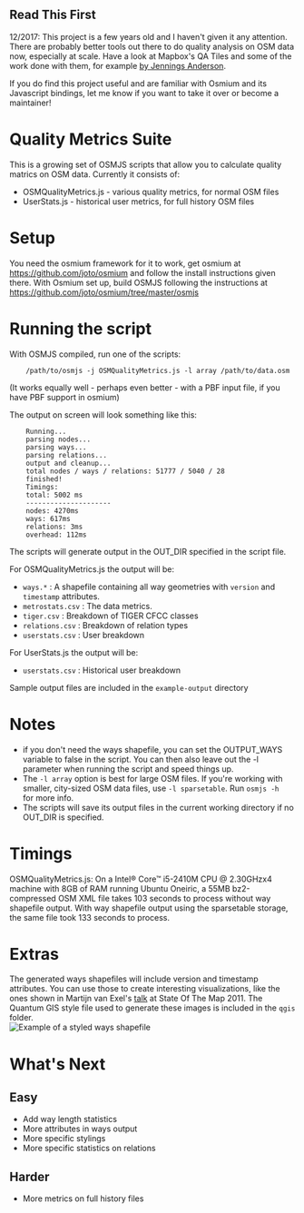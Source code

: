 ## Read This First

12/2017: This project is a few years old and I haven't given it any attention. There are probably better tools out there to do quality analysis on OSM data now, especially at scale. Have a look at Mapbox's QA Tiles and some of the work done with them, for example [by Jennings Anderson](https://mapbox.github.io/osm-analysis-collab/). 

If you do find this project useful and are familiar with Osmium and its Javascript bindings, let me know if you want to take it over or become a maintainer!

Quality Metrics Suite
=====================
This is a growing set of OSMJS scripts that allow you to calculate quality
matrics on OSM data. Currently it consists of:
- OSMQualityMetrics.js - various quality metrics, for normal OSM files
- UserStats.js - historical user metrics, for full history OSM files

Setup
=====
You need the osmium framework for it to work, get osmium at 
https://github.com/joto/osmium and follow the install instructions 
given there. With Osmium set up, build OSMJS following the
instructions at https://github.com/joto/osmium/tree/master/osmjs

Running the script
==================
With OSMJS compiled, run one of the scripts:

        /path/to/osmjs -j OSMQualityMetrics.js -l array /path/to/data.osm


(It works equally well - perhaps even better - with a PBF input file, if you have PBF support in osmium)

The output on screen will look something like this:

        Running...
        parsing nodes...
        parsing ways...
        parsing relations...
        output and cleanup...
        total nodes / ways / relations: 51777 / 5040 / 28
        finished!
        Timings:
        total: 5002 ms
        ---------------------
        nodes: 4270ms
        ways: 617ms
        relations: 3ms
        overhead: 112ms

The scripts will generate output in the OUT_DIR specified in the script file.

For OSMQualityMetrics.js the output will be:
- `ways.*` : A shapefile containing all way geometries with `version` and
`timestamp` attributes. 
- `metrostats.csv` : The data metrics. 
- `tiger.csv` : Breakdown of TIGER CFCC classes
- `relations.csv` : Breakdown of relation types
- `userstats.csv` : User breakdown

For UserStats.js the output will be: 
- `userstats.csv` : Historical user breakdown

Sample output files are included in the `example-output` directory

Notes
=====
- if you don't need the ways shapefile, you can set the OUTPUT_WAYS
variable to false in the script. You can then also leave out the -l 
parameter when running the script and speed things up. 
- The `-l array` option is best for large OSM files. If you're working
with smaller, city-sized OSM data files, use `-l sparsetable`. Run `osmjs -h`  
for more info. 
- The scripts will save its output files in the current working
directory if no OUT_DIR is specified.

Timings
=======
OSMQualityMetrics.js: On a Intel® Core™ i5-2410M CPU @ 2.30GHzx4 machine with 8GB of RAM
running Ubuntu Oneiric, a 55MB bz2-compressed OSM XML file takes 103
seconds to process without way shapefile output. With way shapefile 
output using the sparsetable storage, the same file took 133 seconds to
process.  

Extras
======
The generated ways shapefiles will include version and timestamp attributes. You can use those to create interesting visualizations, like the ones shown in Martijn van Exel's [talk](http://www.slideshare.net/mvexel/insert-coin-to-play) at State Of The Map 2011. The Quantum GIS style file used to generate these images is included in the `qgis` folder.  
![Example of a styled ways shapefile](https://github.com/mvexel/OSMQualityMetrics/blob/master/qgis/styled-ways-example.png?raw=true)

What's Next
===========
Easy
----
* Add way length statistics
* More attributes in ways output
* More specific stylings
* More specific statistics on relations

Harder
------
* More metrics on full history files
